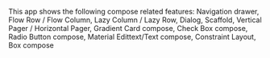 This app shows the following compose related features:
Navigation drawer, 
Flow Row / Flow Column, 
Lazy Column / Lazy Row, 
Dialog, 
Scaffold, 
Vertical Pager / Horizontal Pager, 
Gradient Card compose, 
Check Box compose, 
Radio Button compose, 
Material Edittext/Text compose, 
Constraint Layout, 
Box compose
